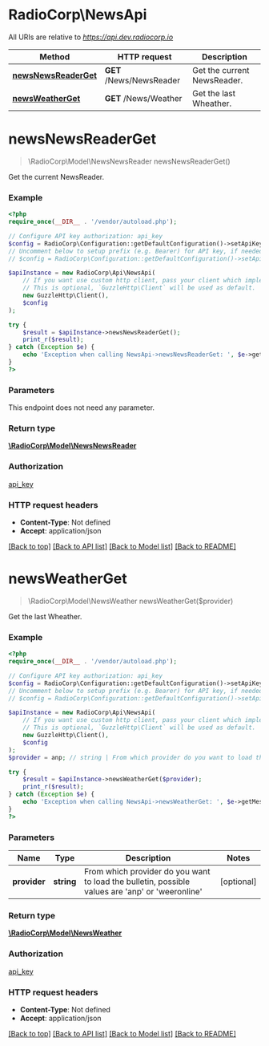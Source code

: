 # RadioCorp\NewsApi

All URIs are relative to *https://api.dev.radiocorp.io*

Method | HTTP request | Description
------------- | ------------- | -------------
[**newsNewsReaderGet**](NewsApi.md#newsNewsReaderGet) | **GET** /News/NewsReader | Get the current NewsReader.
[**newsWeatherGet**](NewsApi.md#newsWeatherGet) | **GET** /News/Weather | Get the last Wheather.


# **newsNewsReaderGet**
> \RadioCorp\Model\NewsNewsReader newsNewsReaderGet()

Get the current NewsReader.

### Example
```php
<?php
require_once(__DIR__ . '/vendor/autoload.php');

// Configure API key authorization: api_key
$config = RadioCorp\Configuration::getDefaultConfiguration()->setApiKey('X-Api-Key', 'YOUR_API_KEY');
// Uncomment below to setup prefix (e.g. Bearer) for API key, if needed
// $config = RadioCorp\Configuration::getDefaultConfiguration()->setApiKeyPrefix('X-Api-Key', 'Bearer');

$apiInstance = new RadioCorp\Api\NewsApi(
    // If you want use custom http client, pass your client which implements `GuzzleHttp\ClientInterface`.
    // This is optional, `GuzzleHttp\Client` will be used as default.
    new GuzzleHttp\Client(),
    $config
);

try {
    $result = $apiInstance->newsNewsReaderGet();
    print_r($result);
} catch (Exception $e) {
    echo 'Exception when calling NewsApi->newsNewsReaderGet: ', $e->getMessage(), PHP_EOL;
}
?>
```

### Parameters
This endpoint does not need any parameter.

### Return type

[**\RadioCorp\Model\NewsNewsReader**](../Model/NewsNewsReader.md)

### Authorization

[api_key](../../README.md#api_key)

### HTTP request headers

 - **Content-Type**: Not defined
 - **Accept**: application/json

[[Back to top]](#) [[Back to API list]](../../README.md#documentation-for-api-endpoints) [[Back to Model list]](../../README.md#documentation-for-models) [[Back to README]](../../README.md)

# **newsWeatherGet**
> \RadioCorp\Model\NewsWeather newsWeatherGet($provider)

Get the last Wheather.

### Example
```php
<?php
require_once(__DIR__ . '/vendor/autoload.php');

// Configure API key authorization: api_key
$config = RadioCorp\Configuration::getDefaultConfiguration()->setApiKey('X-Api-Key', 'YOUR_API_KEY');
// Uncomment below to setup prefix (e.g. Bearer) for API key, if needed
// $config = RadioCorp\Configuration::getDefaultConfiguration()->setApiKeyPrefix('X-Api-Key', 'Bearer');

$apiInstance = new RadioCorp\Api\NewsApi(
    // If you want use custom http client, pass your client which implements `GuzzleHttp\ClientInterface`.
    // This is optional, `GuzzleHttp\Client` will be used as default.
    new GuzzleHttp\Client(),
    $config
);
$provider = anp; // string | From which provider do you want to load the bulletin, possible values are 'anp' or 'weeronline'

try {
    $result = $apiInstance->newsWeatherGet($provider);
    print_r($result);
} catch (Exception $e) {
    echo 'Exception when calling NewsApi->newsWeatherGet: ', $e->getMessage(), PHP_EOL;
}
?>
```

### Parameters

Name | Type | Description  | Notes
------------- | ------------- | ------------- | -------------
 **provider** | **string**| From which provider do you want to load the bulletin, possible values are &#39;anp&#39; or &#39;weeronline&#39; | [optional]

### Return type

[**\RadioCorp\Model\NewsWeather**](../Model/NewsWeather.md)

### Authorization

[api_key](../../README.md#api_key)

### HTTP request headers

 - **Content-Type**: Not defined
 - **Accept**: application/json

[[Back to top]](#) [[Back to API list]](../../README.md#documentation-for-api-endpoints) [[Back to Model list]](../../README.md#documentation-for-models) [[Back to README]](../../README.md)

